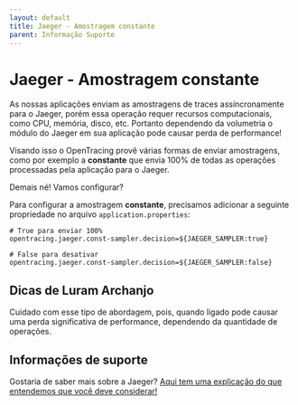 ```yaml
---
layout: default
title: Jaeger - Amostragem constante 
parent: Informação Suporte
---
```

# Jaeger - Amostragem constante

As nossas aplicações enviam as amostragens de traces assíncronamente para o Jaeger, porém essa operação requer recursos 
computacionais, como CPU, memória, disco, etc. Portanto dependendo da volumetria o módulo do Jaeger em sua aplicação pode 
causar perda de performance!

Visando isso o OpenTracing provê várias formas de enviar amostragens, como por exemplo a **constante** que envia 100% de 
todas as operações processadas pela aplicação para o Jaeger.

Demais né! Vamos configurar?

Para configurar a amostragem **constante**, precisamos adicionar a seguinte propriedade no arquivo `application.properties`:

```properties
# True para enviar 100%
opentracing.jaeger.const-sampler.decision=${JAEGER_SAMPLER:true}

# False para desativar
opentracing.jaeger.const-sampler.decision=${JAEGER_SAMPLER:false}
```

## Dicas de Luram Archanjo

Cuidado com esse tipo de abordagem, pois, quando ligado pode causar uma perda significativa de performance, dependendo 
da quantidade de operações.

## Informações de suporte

Gostaria de saber mais sobre a Jaeger? [Aqui tem uma explicação do que entendemos que você deve considerar!](https://www.jaegertracing.io/docs/1.18/#about)